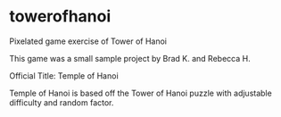 # towerofhanoi
Pixelated game exercise of Tower of Hanoi

This game was a small sample project by Brad K. and Rebecca H.

Official Title: Temple of Hanoi

Temple of Hanoi is based off the Tower of Hanoi puzzle with adjustable difficulty and random factor.
